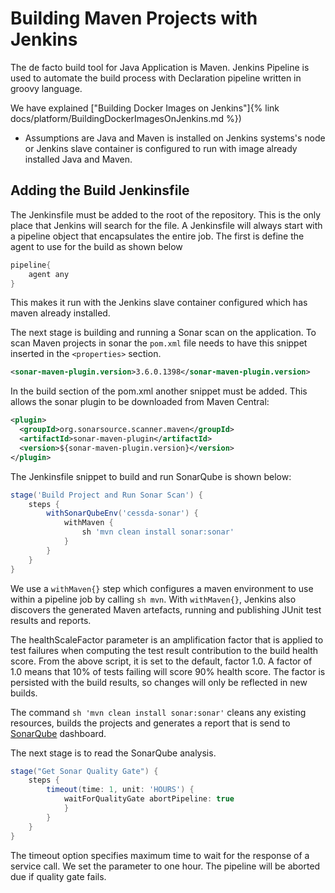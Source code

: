 # Building Maven Projects with Jenkins

The de facto  build tool for Java Application is Maven. Jenkins Pipeline is used to automate the build process with Declaration
 pipeline written in groovy language.

We have explained  ["Building Docker Images on Jenkins"]{% link docs/platform/BuildingDockerImagesOnJenkins.md %})

* Assumptions are Java and Maven is installed on Jenkins systems's node or Jenkins slave container is configured to run with
 image already  installed Java and Maven.

## Adding the Build Jenkinsfile

The Jenkinsfile must be added to the root of the repository. This is the only place that Jenkins will search for the file.
A Jenkinsfile will always start with a pipeline object that encapsulates the entire job.
The first is define the agent to use for the build as shown below

```groovy
pipeline{
    agent any
}
```

This makes it run with the Jenkins slave container configured which has maven already installed.

The next stage is building and running a Sonar scan on the application. To scan Maven projects in sonar the `pom.xml` file needs to have
 this snippet inserted in the `<properties>` section.

```xml
<sonar-maven-plugin.version>3.6.0.1398</sonar-maven-plugin.version>
```

In the build section of the pom.xml another snippet must be added. This allows the sonar plugin to be downloaded from Maven Central:

```xml
<plugin>
  <groupId>org.sonarsource.scanner.maven</groupId>
  <artifactId>sonar-maven-plugin</artifactId>
  <version>${sonar-maven-plugin.version}</version>
</plugin>
```

The Jenkinsfile snippet to build and run SonarQube is shown below:

```groovy
stage('Build Project and Run Sonar Scan') {
    steps {
        withSonarQubeEnv('cessda-sonar') {
            withMaven {
                sh 'mvn clean install sonar:sonar'
            }
        }
    }
}
```

We use a `withMaven{}` step which configures a maven environment to use within a pipeline job by calling `sh mvn`.
With `withMaven{}`, Jenkins also discovers the generated Maven artefacts, running and publishing JUnit test results and reports.  

The healthScaleFactor parameter is an amplification factor that is applied to test failures when computing the test result contribution
 to the build health score. From the above script, it is set to the default, factor 1.0. A factor of 1.0 means that 10% of tests failing
  will score 90% health score. The factor is persisted with the build results, so changes will only be reflected in new builds.  

The command `sh 'mvn clean install sonar:sonar'` cleans any existing resources, builds the projects and generates a report that is
 send to [SonarQube](https://sonarqube.cessda.eu) dashboard.

The next stage is to read the SonarQube analysis.  

```groovy
stage("Get Sonar Quality Gate") {
    steps {
        timeout(time: 1, unit: 'HOURS') {
            waitForQualityGate abortPipeline: true
            }
        }
    }
}
```

The timeout option specifies maximum time to wait for the response of a service call. We set the parameter to one hour.
 The pipeline will be aborted due if quality gate fails.
